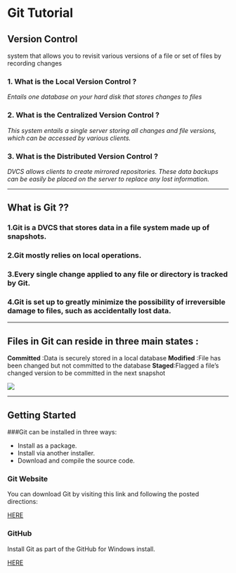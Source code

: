 # Git Tutorial

## Version Control
system that allows you to revisit various versions of a file or set of files by recording changes
   
   ### 1. What is the Local Version Control ?
 *Entails one database on your hard disk that stores changes to files*
 
   ### 2. What is the Centralized  Version Control ?
 *This system entails a single server storing all changes and file versions, which can be accessed by various clients.*
 
   ### 3. What is the Distributed Version Control ?
 *DVCS allows clients to create mirrored repositories. These data backups can be easily be placed on the server to replace any lost information.*


 -----------------------------------------------------------------------------------
 ## What is Git ??
 
   ### 1.Git is a DVCS that stores data in a file system made up of snapshots.
   ### 2.Git mostly relies on local operations.
   ### 3.Every single change applied to any file or directory is tracked by Git.
   ### 4.Git is set up to greatly minimize the possibility of irreversible damage to files, such as accidentally lost data.
   
   
   
 -----------------------------------------------------------------------------------  
 ## Files in Git can reside in three main states :
 **Committed** :Data is securely stored in a local database
 **Modified** :File has been changed but not committed to the database
 **Staged**:Flagged a file’s changed version to be committed in the next snapshot        
 
![](https://blog.udemy.com/wp-content/uploads/2015/08/image066.png)


 -----------------------------------------------------------------------------------
 ## Getting Started
 ###Git can be installed in three ways:

* Install as a package.
* Install via another installer.
* Download and compile the source code.

### Git Website

You can download Git by visiting this link and following the posted directions:

[ HERE ](http://git-scm.com/download/win)

### GitHub

Install Git as part of the GitHub for Windows install.

[ HERE ](http://windows.github.com/)







